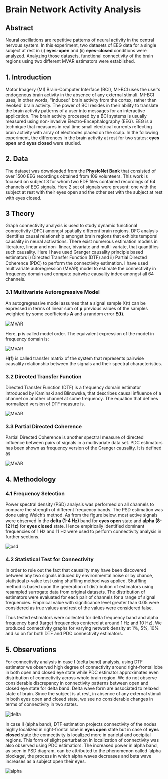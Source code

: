 # Brain Network Activity Analysis

## Abstract

Neural oscillations are repetitive patterns of neural activity in the central nervous system. In this experiment, two datasets of EEG data for a single subject at rest in (i) **eyes-open** and (ii) **eyes-closed** conditions were analyzed. Analyzing those datasets, functional connectivity of the brain regions using two different MVAR estimators were established.

## 1. Introduction

Motor Imagery (MI) Brain-Computer Interface (BCI), MI-BCI uses the user’s endogenous brain activity in the absence of any external stimuli. MI-BCI uses, in other words, "induced" brain activity from the cortex, rather than ’evoked’ brain activity. The power of BCI resides in their ability to translate the brain activity patterns of a user into messages for an interactive application. The brain activity processed by a BCI systems is usually measured using non-invasive Electro-Encephalography (EEG). EEG is a technique that measures in real time small electrical currents reflecting brain activity with array of electrodes placed on the scalp. In the following experiment, the differences in the brain activity at rest for two states: **eyes open** and **eyes closed** were studied.

## 2. Data

The dataset was downloaded from the **PhysioNet Bank** that consisted of over 1500 EEG recordings obtained from 109 volunteers. This work is focused on subject 3 for whom two EDF files contained recordings of 64 channels of EEG signals. Here 2 set of signals were present: one with the subject at rest with their eyes open and the other set with the subject at rest with eyes closed.

## 3 Theory

Graph connectivity analysis is used to study dynamic functional connectivity (DFC) amongst spatially different brain regions. DFC analysis identifies causal relationship amongst brain regions that exhibits temporal causality in neural activations. There exist numerous estimation models in literature, linear and non- linear, bivariate and multi-variate, that quantifies such causality. Here I have used Granger causality principle based estimators i) Directed Transfer Function (DTF) and ii) Partial Directed Coherence (PDC) to perform the connectivity estimation. I have used multivariate autoregression (MVAR) model to estimate the connectivity in frequency domain and compute pairwise causality index amongst all 64 channels.

### 3.1 Multivariate Autoregressive Model

An autogregressive model assumes that a signal sample X(t) can be expressed in terms of linear sum of **p** previous values of the samples weighted by some  coefficients **A** and a random error **E(t)**.

![MVAR](assets/images/mvar.gif)

Here, **p** is called model order. The equivalent expression of the model in frequency domain is:

![MVAR](assets/images/mvar_spectral.gif)

**H(f)** is called transfer matrix of the system that represents pairwise causality relationship between the signals and their spectral characteristics.

### 3.2 Directed Transfer Function

Directed Transfer Function (DTF) is a frequency domain estimator introduced by Kaminski and Blinowska, that describes causal influence of a channel on another channel at some frequency. The equation that defines normalized version of DTF measure is.

![MVAR](assets/images/dtf.gif)

### 3.3 Partial Directed Coherence

Partial Directed Coherence is another spectral measure of directed influence between pairs of signals in a multivariate data set. PDC estimators has been shown as frequency version of the Granger causality. It is defined as

![MVAR](assets/images/pdc.gif)

## 4. Methodology

### 4.1 Frequency Selection

Power spectral density (PSD) analysis was performed on all channels to compare the strength of different frequency bands. The PSD estimation was done using Welch’s method. As from the figure below, most active signals were observed in the **delta (1-4 Hz)** band for **eyes open** state and **alpha (8-12 Hz)** for **eyes closed** state. Hence empirically identified dominant frequencies of 1 Hz and 11 Hz were used to perform connectivity analysis in further sections.

![psd](assets/images/psd.png)

### 4.2 Statistical Test for Connectivity

In order to rule out the fact that causality may have been discovered between any two signals induced by environmental noise or by chance, statistical p-value test using shuffling method was applied. Shuffling method is based upon the generation of distribution of estimators using resampled surrogate data from original datasets. The distribution of estimators were evaluated for each pair of channels for a range of signal frequencies. Empirical value with significance level greater than 0.05 were considered as true values and rest of the values were considered false.

Thus tested estimators were collected for delta frequency band and alpha frequency band (target frequencies centered at around 1 Hz and 10 Hz). We produced connectivity graphs for varying network density at 1%, 5%, 10% and so on for both DTF and PDC connectivity estimators.

## 5. Observations

For connectivity analysis in case I (delta band) analysis, using DTF estimator we observed high degree of connectivity around right-frontal lobe in both open and closed eye state while PDC estimator approximates even distribution of connectivity across whole brain region. We do not observe considerable discrepancy in connectivity patterns between open and closed eye state for delta band. Delta wave form are associated to relaxed state of brain. Since the subject is at rest, in absence of any external stimuli in both eyes open and closed state, we see no considerable changes in terms of connectivity in two states.

![delta](assets/images/delta.png)

In case II (alpha band), DTF estimation projects connectivity of the nodes highly localized in right-frontal lobe in **eyes open** state but in case of **eyes closed** state the connectivity is localized more in parietal and occipital regions. This form of slight perturbation in localization of connectivity was also observed using PDC estimatiors. The increased power in alpha band, as seen in PSD diagram, can be attributed to the phenomenon called ‘alpha blockage‘, the process in which alpha waves decreases and beta wave increases as a subject open their eyes.

![alpha](assets/images/alpha.png)

